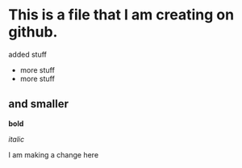 # This is a file that I am creating on github.

added stuff
  - more stuff
  - more stuff
  
 ## and smaller
 

**bold**

*italic*
 
 I am making a change here 

